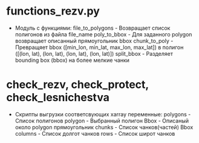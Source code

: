 # functions_rezv.py
- Модуль с функциями:
file_to_polygons - Возвращает список полигонов из файла file_name
poly_to_bbox - Для заданного polygon возвращает описанный прямоугольник bbox
chunk_to_poly - Превращяет bbox ([min_lon, min_lat, max_lon, max_lat]) в полигон ([(lon, lat), (lon, lat), (lon, lat), (lon, lat)])
split_bbox - Разделяет bounding box (bbox) на более мелкие чанки
# check_rezv, check_protect, check_lesnichestva 
- Скрипты выгрузки соответсвующих xarray
переменные:
polygons - Список полигонов
polygon - Выбранный полигон
Bbox - Описаный около polygon прямоугольник
chunks - Список чанков(частей) Bbox
columns - Список долгот чанков
rows - Список широт чанков
